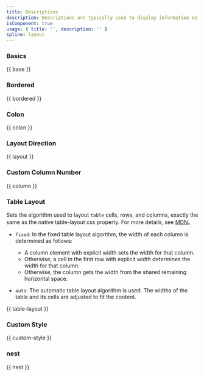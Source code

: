 ```yaml
---
title: Descriptions
description: Descriptions are typically used to display information on detail pages.
isComponent: true
usage: { title: '', description: '' }
spline: layout
---
```


### Basics

{{ base }}

### Bordered

{{ bordered }}

### Colon

{{ colon }}

### Layout Direction

{{ layout }}

### Custom Column Number

{{ column }}

### Table Layout

Sets the algorithm used to layout `table` cells, rows, and columns, exactly the same as the native table-layout css property. For more details, see [MDN](https://developer.mozilla.org/en-US/docs/Web/CSS/table-layout)。

- `fixed`: In the fixed table layout algorithm, the width of each column is determined as follows:
  - A column element with explicit width sets the width for that column.
  - Otherwise, a cell in the first row with explicit width determines the width for that column.
  - Otherwise, the column gets the width from the shared remaining horizontal space.

- `auto`: The automatic table layout algorithm is used. The widths of the table and its cells are adjusted to fit the content.

{{ table-layout }}

### Custom Style

{{ custom-style }}

### nest

{{ nest }}